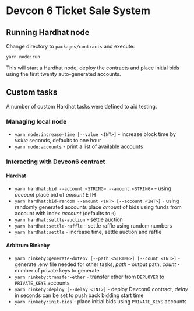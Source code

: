 # Devcon 6 Ticket Sale System

## Running Hardhat node
Change directory to `packages/contracts` and execute:
```shell
yarn node:run
```
This will start a Hardhat node, deploy the contracts and place initial bids using the first twenty auto-generated accounts.

## Custom tasks
A number of custom Hardhat tasks were defined to aid testing.

### Managing local node
- `yarn node:increase-time [--value <INT>]` - increase block time by *value* seconds, defaults to one hour
- `yarn node:accounts` - print a list of available accounts

### Interacting with Devcon6 contract

#### Hardhat
- `yarn hardhat:bid --account <STRING> --amount <STRING>` - using *account* place bid of *amount* ETH
- `yarn hardhat:bid-random --amount <INT> [--account <INT>]` - using randomly generated accounts place *amount* of bids using funds from account with index *account* (defaults to `0`)
- `yarn hardhat:settle-auction` - settle auction
- `yarn hardhat:settle-raffle` - settle raffle using random numbers
- `yarn hardhat:settle` - increase time, settle auction and raffle

#### Arbitrum Rinkeby
- `yarn rinkeby:generate-dotenv [--path <STRING>] [--count <INT>]` - generate .env file needed for other tasks, *path* - output path, *count* - number of private keys to generate
- `yarn rinkeby:transfer-ether` - transfer ether from `DEPLOYER` to `PRIVATE_KEYS` accounts
- `yarn rinkeby:deploy [--delay <INT>]` - deploy Devcon6 contract, *delay* in seconds can be set to push back bidding start time
- `yarn rinkeby:init-bids` - place initial bids using `PRIVATE_KEYS` accounts
